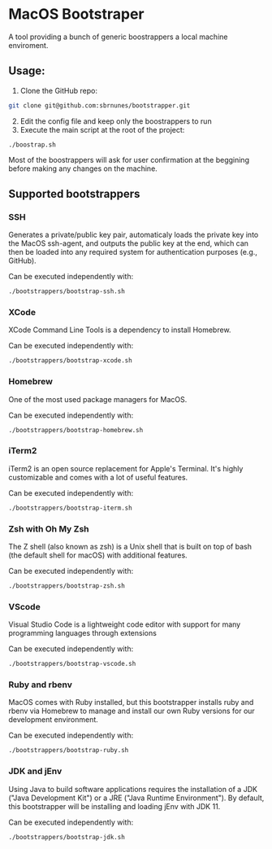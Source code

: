 # MacOS Bootstraper

A tool providing a bunch of generic boostrappers a local machine enviroment.

## Usage:

1. Clone the GitHub repo:
```bash
git clone git@github.com:sbrnunes/bootstrapper.git
```
2. Edit the config file and keep only the boostrappers to run
3. Execute the main script at the root of the project:
```
./boostrap.sh
```

Most of the boostrappers will ask for user confirmation at the beggining before making any changes on the machine.

## Supported bootstrappers

### SSH

Generates a private/public key pair, automaticaly loads the private key into the MacOS ssh-agent, and outputs the public key at the end, which can then be loaded into any required system for authentication purposes (e.g., GitHub).

Can be executed independently with:
```bash
./bootstrappers/bootstrap-ssh.sh
```

### XCode

XCode Command Line Tools is a dependency to install Homebrew.

Can be executed independently with:
```bash
./bootstrappers/bootstrap-xcode.sh
```

### Homebrew

One of the most used package managers for MacOS.

Can be executed independently with:
```bash
./bootstrappers/bootstrap-homebrew.sh
```

### iTerm2

iTerm2 is an open source replacement for Apple's Terminal. It's highly customizable and comes with a lot of useful features.

Can be executed independently with:
```bash
./bootstrappers/bootstrap-iterm.sh
```

### Zsh with Oh My Zsh

The Z shell (also known as zsh) is a Unix shell that is built on top of bash (the default shell for macOS) with additional features.

Can be executed independently with:
```bash
./bootstrappers/bootstrap-zsh.sh
```

### VScode

Visual Studio Code is a lightweight code editor with support for many programming languages through extensions

Can be executed independently with:
```bash
./bootstrappers/bootstrap-vscode.sh
```

### Ruby and rbenv

MacOS comes with Ruby installed, but this bootstrapper installs ruby and rbenv via Homebrew to manage and install our own Ruby versions for our development environment.

Can be executed independently with:
```bash
./bootstrappers/bootstrap-ruby.sh
```

### JDK and jEnv

Using Java to build software applications requires the installation of a JDK ("Java Development Kit") or a JRE ("Java Runtime Environment"). By default, this bootstrapper will be installing and loading jEnv with JDK 11.

Can be executed independently with:
```bash
./bootstrappers/bootstrap-jdk.sh
```